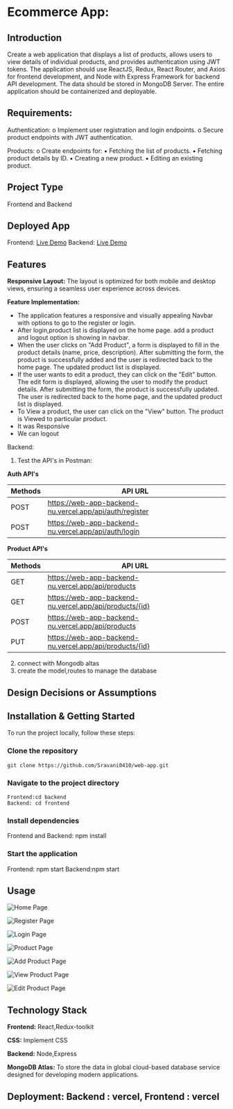 # Ecommerce App:

## Introduction
Create a web application that displays a list of products, allows users to view details of
individual products, and provides authentication using JWT tokens. The application
should use ReactJS, Redux, React Router, and Axios for frontend development, and
Node with Express Framework for backend API development. The data should be
stored in MongoDB Server. The entire application should be containerized and
deployable.

## Requirements:

  Authentication:
    o Implement user registration and login endpoints.
    o Secure product endpoints with JWT authentication.

  Products:
    o Create endpoints for:
        ▪ Fetching the list of products.
        ▪ Fetching product details by ID.
        ▪ Creating a new product.
        ▪ Editing an existing product.

## Project Type
Frontend and Backend

## Deployed App
Frontend: [Live Demo](https://web-app-jade-five-44.vercel.app/)
Backend: [Live Demo](https://web-app-backend-nu.vercel.app/)


## Features
**Responsive Layout:** The layout is optimized for both mobile and desktop views, ensuring a seamless user experience across devices.

**Feature Implementation:** 
   - The application features a responsive and visually appealing Navbar with options to go to the
   register or login.
   - After login,product list is displayed on the home page. add a product and logout option is showing in navbar. 
   - When the user clicks on "Add Product", a form is displayed to fill in the product details (name, price, description). After submitting the form, the product is successfully added and the user is redirected back to the home page. The updated product list is displayed.
   - If the user wants to edit a product, they can click on the "Edit" button. The edit form is displayed, allowing the user to modify the product details. After submitting the form, the product is successfully updated. The user is redirected back to the home page, and the updated product list is displayed.
   - To View a product, the user can click on the "View" button. The product is Viewed to particular product.
   - It was Responsive 
   - We can logout 

Backend:
1. Test the API's in Postman:

**Auth API's**

| Methods | API URL                                                       |
|---------|---------------------------------------------------------------|
|  POST    | https://web-app-backend-nu.vercel.app/api/auth/register      |
|  POST    | https://web-app-backend-nu.vercel.app/api/auth/login         |

**Product API's**

| Methods | API URL                                                     |
|---------|-------------------------------------------------------------|
|  GET     | https://web-app-backend-nu.vercel.app/api/products         |
|  GET     | https://web-app-backend-nu.vercel.app/api/products/{id}    |
|  POST    | https://web-app-backend-nu.vercel.app/api/products         |
|  PUT     | https://web-app-backend-nu.vercel.app/api/products/{id}    |
  
2. connect with Mongodb altas
3. create the model,routes to manage the database

    
## Design Decisions or Assumptions

## Installation & Getting Started
To run the project locally, follow these steps:

### Clone the repository

    git clone https://github.com/Sravani0410/web-app.git
    

### Navigate to the project directory

    Frontend:cd backend
    Backend: cd frontend

### Install dependencies
 
   Frontend and Backend: npm install 


### Start the application

   Frontend: npm start
   Backend:npm start

## Usage

![Home Page](screenshots/home_page.png)

![Register Page](screenshots/register_page.png)

![Login Page](screenshots/login_page.png)

![Product Page](screenshots/product_page.png)

![Add Product Page](screenshots/add_product_page.png)

![View Product Page](screenshots/view_product.png)

![Edit Product Page](screenshots/edit_product_page.png)

## Technology Stack

**Frontend:** React,Redux-toolkit

**CSS:** Implement CSS 

**Backend:** Node,Express

**MongoDB Atlas:** To store the data in global cloud-based database service designed for developing modern applications.

**Deployment:** 
   Backend :   vercel,
   Frontend :  vercel
---
